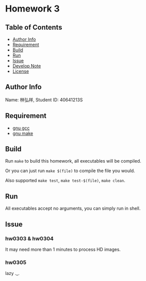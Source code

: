 Homework 3
==========

Table of Contents
-----------------
* [Author Info](#author-info)
* [Requirement](#requirement)
* [Build](#build)
* [Run](#run)
* [Issue](#issue)
* [Develop Note](Note.md)
* [License](LICENSE)

Author Info
-----------
Name: 林弘祥, Student ID: 40641213S

Requirement
-----------
* [gnu gcc]
* [gnu make]

[gnu gcc]: https://gcc.gnu.org/
[gnu make]: https://www.gnu.org/software/make/

Build
-----
Run `make` to build this homework, all executables will be compiled.

Or you can just run `make $(file)` to compile the file you would.

Also supported `make test`, `make test-$(file)`, `make clean`.

Run
---
All executables accept no arguments, you can simply run in shell.

Issue
-----
### hw0303 & hw0304
It may need more than 1 minutes to process HD images.

### hw0305
lazy .\_.
